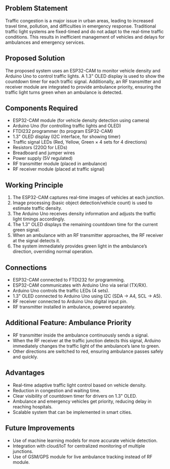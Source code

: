 ## Problem Statement
Traffic congestion is a major issue in urban areas, leading to increased travel time, pollution, and difficulties in emergency response. Traditional traffic light systems are fixed-timed and do not adapt to the real-time traffic conditions. This results in inefficient management of vehicles and delays for ambulances and emergency services.  

## Proposed Solution
The proposed system uses an ESP32-CAM to monitor vehicle density and Arduino Uno to control traffic lights. A 1.3" OLED display is used to show the countdown timer for each traffic signal. Additionally, an RF transmitter and receiver module are integrated to provide ambulance priority, ensuring the traffic light turns green when an ambulance is detected.  

## Components Required
- ESP32-CAM module (for vehicle density detection using camera)  
- Arduino Uno (for controlling traffic lights and OLED)  
- FTDI232 programmer (to program ESP32-CAM)  
- 1.3" OLED display (I2C interface, for showing timer)  
- Traffic signal LEDs (Red, Yellow, Green × 4 sets for 4 directions)  
- Resistors (220Ω for LEDs)  
- Breadboard and jumper wires  
- Power supply (5V regulated)  
- RF transmitter module (placed in ambulance)  
- RF receiver module (placed at traffic signal)  

## Working Principle
1. The ESP32-CAM captures real-time images of vehicles at each junction.  
2. Image processing (basic object detection/vehicle count) is used to estimate traffic density.  
3. The Arduino Uno receives density information and adjusts the traffic light timings accordingly.  
4. The 1.3" OLED displays the remaining countdown time for the current green signal.  
5. When an ambulance with an RF transmitter approaches, the RF receiver at the signal detects it.  
6. The system immediately provides green light in the ambulance’s direction, overriding normal operation.  

## Connections
- ESP32-CAM connected to FTDI232 for programming.  
- ESP32-CAM communicates with Arduino Uno via serial (TX/RX).  
- Arduino Uno controls the traffic LEDs (4 sets).  
- 1.3" OLED connected to Arduino Uno using I2C (SDA → A4, SCL → A5).  
- RF receiver connected to Arduino Uno digital input pin.  
- RF transmitter installed in ambulance, powered separately.  

## Additional Feature: Ambulance Priority
- RF transmitter inside the ambulance continuously sends a signal.  
- When the RF receiver at the traffic junction detects this signal, Arduino immediately changes the traffic light of the ambulance’s lane to green.  
- Other directions are switched to red, ensuring ambulance passes safely and quickly.  

## Advantages
- Real-time adaptive traffic light control based on vehicle density.  
- Reduction in congestion and waiting time.  
- Clear visibility of countdown timer for drivers on 1.3" OLED.  
- Ambulance and emergency vehicles get priority, reducing delay in reaching hospitals.  
- Scalable system that can be implemented in smart cities.  

## Future Improvements
- Use of machine learning models for more accurate vehicle detection.  
- Integration with cloud/IoT for centralized monitoring of multiple junctions.  
- Use of GSM/GPS module for live ambulance tracking instead of RF module.  
